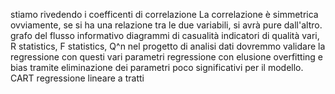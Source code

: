 stiamo rivedendo i coefficenti di correlazione
La correlazione è simmetrica ovviamente, se si ha una relazione tra le due variabili, si avrà pure dall'altro.
grafo del flusso informativo
diagrammi di casualità
indicatori di qualità vari, R statistics, F statistics, Q^n
nel progetto di analisi dati dovremmo validare la regressione con questi vari parametri
regressione con elusione overfitting e bias tramite eliminazione dei parametri poco significativi per il modello.
CART regressione lineare a tratti